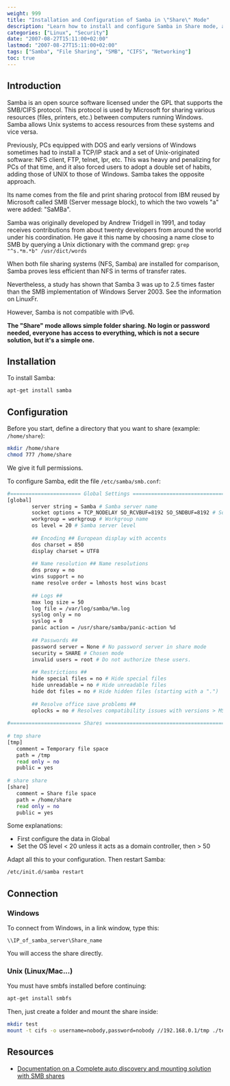 ```yaml
---
weight: 999
title: "Installation and Configuration of Samba in \"Share\" Mode"
description: "Learn how to install and configure Samba in Share mode, a simple way to share folders without authentication requirements."
categories: ["Linux", "Security"]
date: "2007-08-27T15:11:00+02:00"
lastmod: "2007-08-27T15:11:00+02:00"
tags: ["Samba", "File Sharing", "SMB", "CIFS", "Networking"]
toc: true
---
```


## Introduction

Samba is an open source software licensed under the GPL that supports the SMB/CIFS protocol. This protocol is used by Microsoft for sharing various resources (files, printers, etc.) between computers running Windows. Samba allows Unix systems to access resources from these systems and vice versa.

Previously, PCs equipped with DOS and early versions of Windows sometimes had to install a TCP/IP stack and a set of Unix-originated software: NFS client, FTP, telnet, lpr, etc. This was heavy and penalizing for PCs of that time, and it also forced users to adopt a double set of habits, adding those of UNIX to those of Windows. Samba takes the opposite approach.

Its name comes from the file and print sharing protocol from IBM reused by Microsoft called SMB (Server message block), to which the two vowels "a" were added: "SaMBa".

Samba was originally developed by Andrew Tridgell in 1991, and today receives contributions from about twenty developers from around the world under his coordination. He gave it this name by choosing a name close to SMB by querying a Unix dictionary with the command grep: `grep "^s.*m.*b" /usr/dict/words`

When both file sharing systems (NFS, Samba) are installed for comparison, Samba proves less efficient than NFS in terms of transfer rates.

Nevertheless, a study has shown that Samba 3 was up to 2.5 times faster than the SMB implementation of Windows Server 2003. See the information on LinuxFr.

However, Samba is not compatible with IPv6.

**The "Share" mode allows simple folder sharing. No login or password needed, everyone has access to everything, which is not a secure solution, but it's a simple one.**

## Installation

To install Samba:

```bash
apt-get install samba
```

## Configuration

Before you start, define a directory that you want to share (example: `/home/share`):

```bash
mkdir /home/share
chmod 777 /home/share
```

We give it full permissions.

To configure Samba, edit the file `/etc/samba/smb.conf`:

```bash
#======================= Global Settings =====================================
[global]
        server string = Samba # Samba server name
        socket options = TCP_NODELAY SO_RCVBUF=8192 SO_SNDBUF=8192 # Socket optimization
        workgroup = workgroup # Workgroup name
        os level = 20 # Samba server level
 
        ## Encoding ## European display with accents
        dos charset = 850
        display charset = UTF8
 
        ## Name resolution ## Name resolutions
        dns proxy = no
        wins support = no
        name resolve order = lmhosts host wins bcast
 
        ## Logs ##
        max log size = 50
        log file = /var/log/samba/%m.log
        syslog only = no
        syslog = 0
        panic action = /usr/share/samba/panic-action %d
 
        ## Passwords ##
        password server = None # No password server in share mode
        security = SHARE # Chosen mode
        invalid users = root # Do not authorize these users.
 
        ## Restrictions ##
        hide special files = no # Hide special files
        hide unreadable = no # Hide unreadable files
        hide dot files = no # Hide hidden files (starting with a ".")
 
        ## Resolve office save problems ##
        oplocks = no # Resolves compatibility issues with versions > MS Office 2002
 
#======================= Shares ==============================================
 
# tmp share
[tmp]
   comment = Temporary file space
   path = /tmp
   read only = no
   public = yes
 
# share share
[share]
   comment = Share file space
   path = /home/share
   read only = no
   public = yes
```

Some explanations:

- First configure the data in Global
- Set the OS level < 20 unless it acts as a domain controller, then > 50

Adapt all this to your configuration. Then restart Samba:

```bash
/etc/init.d/samba restart
```

## Connection

### Windows

To connect from Windows, in a link window, type this:

```
\\IP_of_samba_server\Share_name
```

You will access the share directly.

### Unix (Linux/Mac...)

You must have smbfs installed before continuing:

```bash
apt-get install smbfs
```

Then, just create a folder and mount the share inside:

```bash
mkdir test
mount -t cifs -o username=nobody,password=nobody //192.168.0.1/tmp ./test
```

## Resources
- [Documentation on a Complete auto discovery and mounting solution with SMB shares](/pdf/complete_auto_discovery_mounting_smb_shares.pdf)

